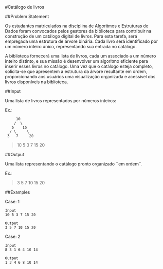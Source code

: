 #Catálogo de livros

##Problem Statement

Os estudantes matriculados na disciplina de Algoritmos e Estruturas de Dados foram convocados pelos gestores da biblioteca para contribuir na construção de um catálogo digital de livros. Para esta tarefa, será empregada uma estrutura de árvore binária. Cada livro será identificado por um número inteiro único, representando sua entrada no catálogo.

A biblioteca fornecerá uma lista de livros, cada um associado a um número inteiro distinto, e sua missão é desenvolver um algoritmo eficiente para inserir esses livros no catálogo. Uma vez que o catálogo esteja completo, solicita-se que apresentem a estrutura da árvore resultante em ordem, proporcionando aos usuários uma visualização organizada e acessível dos livros disponíveis na biblioteca.

##Input

Uma lista de livros representados por números inteiros:

Ex.:
```
     10
    /  \
   5    15
  / \     \
 3   7     20
```
>10 5 3 7 15 20

##Output

Uma lista representando o catálogo pronto organizado ¨em ordem¨.

Ex.:

>3 5 7 10 15 20

##Examples

Case: 1
```
Input
10 5 3 7 15 20

Output
3 5 7 10 15 20
```

Case: 2

```
Input
8 3 1 6 4 10 14

Output
1 3 4 6 8 10 14
```